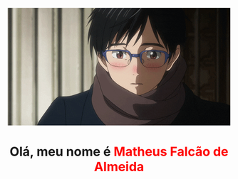 <p align="center">
  <a><img src="anime2.gif" alt="Banner"></a>
</p>


<h1 align="center">Olá, meu nome é <span style="color: red;">Matheus Falcão de Almeida</span></h1>

